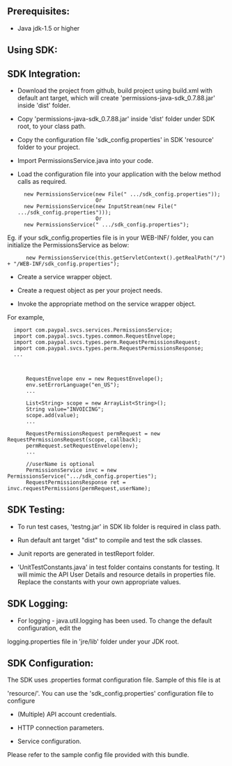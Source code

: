 Prerequisites:
--------------
*	Java jdk-1.5 or higher

Using SDK:
----------
SDK Integration:
----------------
*	Download the project from github, build project using build.xml with default ant target, which will create 			    'permissions-java-sdk_0.7.88.jar' inside 'dist' folder.

*	Copy 'permissions-java-sdk_0.7.88.jar' inside 'dist' folder under SDK root, to your class path.

*	Copy the configuration file 'sdk_config.properties' in SDK 'resource' folder to your project.

*	Import PermissionsService.java into your code.

*	Load the configuration file into your application with the below method calls as required.

          new PermissionsService(new File(" .../sdk_config.properties"));
                                 Or
          new PermissionsService(new InputStream(new File(" .../sdk_config.properties")));
                                 Or
          new PermissionsService(" .../sdk_config.properties");

Eg. if your sdk_config.properties file is in your WEB-INF/ folder, you can initialize the PermissionsService as below:	
	
		  new PermissionsService(this.getServletContext().getRealPath("/") + "/WEB-INF/sdk_config.properties");
		

*	Create a service wrapper object.

*	Create a request object as per your project needs. 

*	Invoke the appropriate method on the service wrapper object.

For example,

          
	  import com.paypal.svcs.services.PermissionsService;
	  import com.paypal.svcs.types.common.RequestEnvelope;
	  import com.paypal.svcs.types.perm.RequestPermissionsRequest;
      import com.paypal.svcs.types.perm.RequestPermissionsResponse;
	  ...
	  
          
          
          RequestEnvelope env = new RequestEnvelope();
	      env.setErrorLanguage("en_US");
          ...
          
		  List<String> scope = new ArrayList<String>();
		  String value="INVOICING";
		  scope.add(value);
          ...
                    
	      RequestPermissionsRequest permRequest = new RequestPermissionsRequest(scope, callback);
		  permRequest.setRequestEnvelope(env);
          ...

          //userName is optional
          PermissionsService invc = new PermissionsService(".../sdk_config.properties");
	      RequestPermissionsResponse ret = invc.requestPermissions(permRequest,userName);


SDK Testing:
-----------

*	To run test cases, 'testng.jar' in SDK lib folder is required in class path.

*	Run default ant target "dist" to compile and test the sdk classes.

*	Junit reports are generated in testReport folder.

*   'UnitTestConstants.java' in test folder contains constants for testing. It will mimic the API User Details and resource details in properties file. Replace the constants with your own appropriate values.


SDK Logging:
------------
*	For logging - java.util.logging has been used. To change the default configuration, edit the
 
logging.properties file in 'jre/lib' folder under your JDK root.


SDK Configuration:
------------------
The SDK uses .properties format configuration file. Sample of this file is at 
 
'resource/'. You can use the 'sdk_config.properties' configuration file to configure

*	(Multiple) API account credentials.

*	HTTP connection parameters.

*	Service configuration.

Please refer to the sample config file provided with this bundle.

